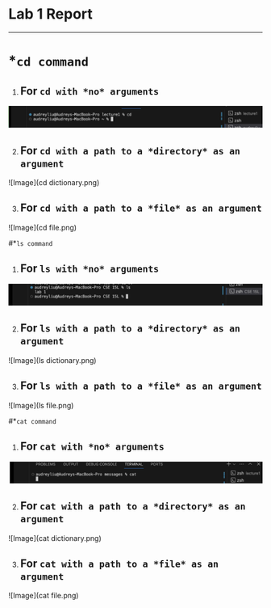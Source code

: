 # Lab 1 Report
***
# *`cd command`
1. ## For `cd with *no* arguments`
![Image](cd.png)

2. ## For `cd with a path to a *directory* as an argument`
![Image](cd dictionary.png)

3. ## For `cd with a path to a *file* as an argument`
![Image](cd file.png)

#*`ls command`
1. ## For `ls with *no* arguments`
![Image](ls.png)

2. ## For `ls with a path to a *directory* as an argument`
![Image](ls dictionary.png)

3. ## For `ls with a path to a *file* as an argument`
![Image](ls file.png)

#*`cat command`
1. ## For `cat with *no* arguments`
![Image](cat.png)

2. ## For `cat with a path to a *directory* as an argument`
![Image](cat dictionary.png)

3. ## For `cat with a path to a *file* as an argument`
![Image](cat file.png)
